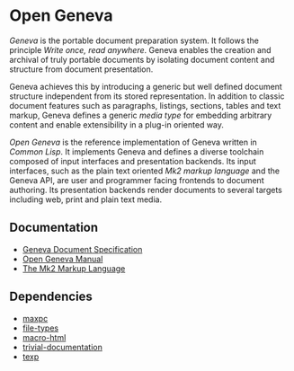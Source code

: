 # Open Geneva

*Geneva* is the portable document preparation system. It follows the
principle *Write once, read anywhere*. Geneva enables the creation and
archival of truly portable documents by isolating document content and
structure from document presentation.

Geneva achieves this by introducing a generic but well defined document
structure independent from its stored representation. In addition to
classic document features such as paragraphs, listings, sections, tables
and text markup, Geneva defines a generic *media type* for embedding
arbitrary content and enable extensibility in a plug-in oriented way.

*Open Geneva* is the reference implementation of Geneva written in
*Common Lisp*. It implements Geneva and defines a diverse toolchain
composed of input interfaces and presentation backends. Its input
interfaces, such as the plain text oriented *Mk2 markup language* and the
Geneva API, are user and programmer facing frontends to document
authoring. Its presentation backends render documents to several targets
including web, print and plain text media.


## Documentation

 * [Geneva Document Specification](http://inters.co/geneva/geneva-document.html)
 * [Open Geneva Manual](http://inters.co/geneva/open-geneva.html)
 * [The Mk2 Markup Language](http://inters.co/geneva/mk2.html)

## Dependencies

 * [maxpc](https://github.com/eugeneia/maxpc)
 * [file-types](https://github.com/eugeneia/file-types)
 * [macro-html](https://github.com/eugeneia/macro-html)
 * [trivial-documentation](https://github.com/eugeneia/trivial-documentation)
 * [texp](https://github.com/eugeneia/texp)

